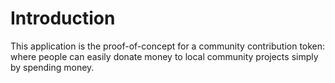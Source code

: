 # Introduction

This application is the proof-of-concept for a community contribution token: where people can easily donate money to local community projects simply by spending money.
